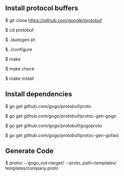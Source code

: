 ## Install protocol buffers

$ git clone https://github.com/google/protobuf

$ cd protobuf

$ ./autogen.sh

$ ./configure

$ make

$ make check

$ make install

## Install dependencies

$ go get github.com/gogo/protobuf/proto

$ go get github.com/gogo/protobuf/protoc-gen-gogo

$ go get github.com/gogo/protobuf/gogoproto

$ go get github.com/gogo/protobuf/protoc-gen-gofast

## Generate Code

$ protoc --gogo_out=target/ --proto_path=templates/ templates/company.proto
